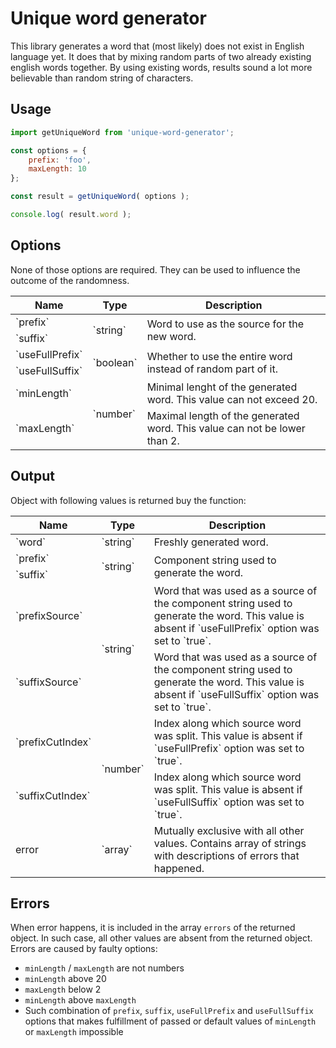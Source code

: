 Unique word generator
=====================

This library generates a word that (most likely) does not exist in English language yet. It does that by mixing random parts of two already existing english words together. By using existing words, results sound a lot more believable than random string of characters.

## Usage

```js
import getUniqueWord from 'unique-word-generator';

const options = {
	prefix: 'foo',
	maxLength: 10
};

const result = getUniqueWord( options );

console.log( result.word );
```

## Options

None of those options are required. They can be used to influence the outcome of the randomness.

<table>
	<thead>
		<tr>
			<th>Name</th>
			<th>Type</th>
			<th>Description</th>
		</tr>
	</thead>
	<tbody>
		<tr>
			<td>`prefix`</td>
			<td rowspan="2">`string`</td>
			<td rowspan="2">Word to use as the source for the new word.</td>
		</tr>
		<tr>
			<td>`suffix`</td>
		</tr>
		<tr>
			<td>`useFullPrefix`</td>
			<td rowspan="2">`boolean`</td>
			<td rowspan="2">Whether to use the entire word instead of random part of it.</td>
		</tr>
		<tr>
			<td>`useFullSuffix`</td>
		</tr>
		<tr>
			<td>`minLength`</td>
			<td rowspan="2">`number`</td>
			<td>Minimal lenght of the generated word. This value can not exceed 20.</td>
		</tr>
		<tr>
			<td>`maxLength`</td>
			<td>Maximal length of the generated word. This value can not be lower than 2.</td>
		</tr>
	</tbody>
</table>

## Output

Object with following values is returned buy the function:

<table>
	<thead>
		<tr>
			<th>Name</th>
			<th>Type</th>
			<th>Description</th>
		</tr>
	</thead>
	<tbody>
		<tr>
			<td>`word`</td>
			<td>`string`</td>
			<td>Freshly generated word.</td>
		</tr>
		<tr>
			<td>`prefix`</td>
			<td rowspan="2">`string`</td>
			<td rowspan="2">Component string used to generate the word.<br></td>
		</tr>
		<tr>
			<td>`suffix`</td>
		</tr>
		<tr>
			<td>`prefixSource`</td>
			<td rowspan="2">`string`</td>
			<td>Word that was used as a source of the component string used to generate the word. This value is absent if `useFullPrefix` option was set to `true`.</td>
		</tr>
		<tr>
			<td>`suffixSource`</td>
			<td>Word that was used as a source of the component string used to generate the word. This value is absent if `useFullSuffix` option was set to `true`.</td>
		</tr>
		<tr>
			<td>`prefixCutIndex`</td>
			<td rowspan="2">`number`</td>
			<td>Index along which source word was split. This value is absent if `useFullPrefix` option was set to `true`.</td>
		</tr>
		<tr>
			<td>`suffixCutIndex`</td>
			<td>Index along which source word was split. This value is absent if `useFullSuffix` option was set to `true`.</td>
		</tr>
		<tr>
			<td>error</td>
			<td>`array<string>`</td>
			<td>Mutually exclusive with all other values. Contains array of strings with descriptions of errors that happened.</td>
		</tr>
	</tbody>
</table>

## Errors

When error happens, it is included in the array `errors` of the returned object. In such case, all other values are absent from the returned object. Errors are caused by faulty options:
- `minLength` / `maxLength` are not numbers
- `minLength` above 20
- `maxLength` below 2
- `minLength` above `maxLength`
- Such combination of `prefix`, `suffix`, `useFullPrefix` and `useFullSuffix` options that makes fulfillment of passed or default values of `minLength` or `maxLength` impossible
